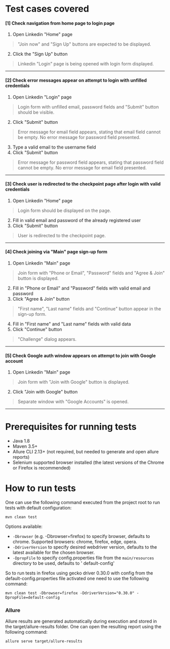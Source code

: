 # Test cases covered

#### [1] Check navigation from home page to login page

1. Open Linkedin "Home" page

> "Join now" and "Sign Up" buttons are expected to be displayed.

2. Click the "Sign Up" button

> Linkedin "Login" page is being opened with login form displayed.
---

#### [2] Check error messages appear on attempt to login with unfilled credentials

1. Open Linkedin "Login" page

> Login form with unfilled email, password fields and "Submit" button should be visible.

2. Click "Submit" button

> Error message for email field appears, stating that email field cannot be empty.
> No error message for password field presented.

3. Type a valid email to the username field
4. Click "Submit" button

> Error message for password field appears, stating that password field cannot be empty.
> No error message for email field presented.
---

#### [3] Check user is redirected to the checkpoint page after login with valid credentials

1. Open Linkedin "Home" page

> Login form should be displayed on the page.

2. Fill in valid email and password of the already registered user
3. Click "Submit" button

> User is redirected to the checkpoint page.
---

#### [4] Check joining via "Main" page sign-up form

1. Open Linkedin "Main" page

> Join form with "Phone or Email", "Password" fields and "Agree & Join" button is displayed.

2. Fill in "Phone or Email" and "Password" fields with valid email and password
3. Click "Agree & Join" button

> "First name", "Last name" fields and "Continue" button appear in the sign-up form.

4. Fill in "First name" and "Last name" fields with valid data
5. Click "Continue" button

> "Challenge" dialog appears.
---

#### [5] Check Google auth window appears on attempt to join with Google account

1. Open Linkedin "Main" page

> Join form with "Join with Google" button is displayed.

2. Click "Join with Google" button

> Separate window with "Google Accounts" is opened.
---

# Prerequisites for running tests

* Java 1.8
* Maven 3.5+
* Allure CLI 2.13+ (not required, but needed to generate and open allure reports)
* Selenium supported browser installed (the latest versions of the Chrome or Firefox is recommended)

# How to run tests

One can use the following command executed from the project root to run tests with default configuration:

```console
mvn clean test
```

Options available:

* `-Dbrowser` (e.g. -Dbrowser=firefox) to specify browser, defaults to chrome. Supported browsers: chrome, firefox,
  edge, opera.
* `-DdriverVersion` to specify desired webdriver version, defaults to the latest available for the chosen browser.
* `-DpropFile` to specify config.properties file from the `main/resources` directory to be used, defaults to '
  default-config'

So to run tests in firefox using gecko driver 0.30.0 with config from the default-config.properties file activated one
need to use the following command:

```console
mvn clean test -Dbrowser=firefox -DdriverVersion="0.30.0" -DpropFile=default-config
```

### Allure

Allure results are generated automatically during execution and stored in the target/allure-results folder. One can open
the resulting report using the following command:

```console
allure serve target/allure-results
```
